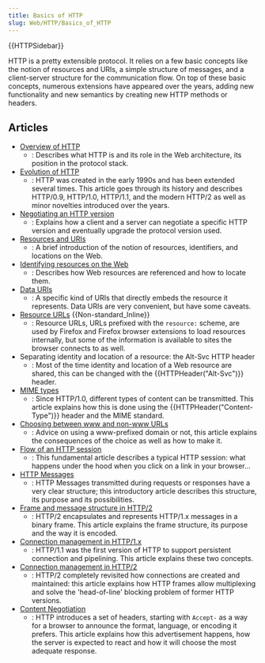```yaml
---
title: Basics of HTTP
slug: Web/HTTP/Basics_of_HTTP
---
```

{{HTTPSidebar}}

HTTP is a pretty extensible protocol. It relies on a few basic concepts like the notion of resources and URIs, a simple structure of messages, and a client-server structure for the communication flow. On top of these basic concepts, numerous extensions have appeared over the years, adding new functionality and new semantics by creating new HTTP methods or headers.

## Articles

- [Overview of HTTP](/zh-TW/docs/Web/HTTP/Overview)
  - : Describes what HTTP is and its role in the Web architecture, its position in the protocol stack.
- [Evolution of HTTP](/zh-TW/docs/Web/HTTP/Basics_of_HTTP/Evolution_of_HTTP)
  - : HTTP was created in the early 1990s and has been extended several times. This article goes through its history and describes HTTP/0.9, HTTP/1.0, HTTP/1.1, and the modern HTTP/2 as well as minor novelties introduced over the years.
- [Negotiating an HTTP version](/zh-TW/docs/Web/HTTP/Basics_of_HTTP/Negotiating_an_HTTP_version)
  - : Explains how a client and a server can negotiate a specific HTTP version and eventually upgrade the protocol version used.
- [Resources and URIs](/zh-TW/docs/Web/HTTP/Resources_and_URIs)
  - : A brief introduction of the notion of resources, identifiers, and locations on the Web.
- [Identifying resources on the Web](/zh-TW/docs/Web/HTTP/Basics_of_HTTP/Identifying_resources_on_the_Web)
  - : Describes how Web resources are referenced and how to locate them.
- [Data URIs](/zh-TW/docs/Web/HTTP/Basics_of_HTTP/Data_URIs)
  - : A specific kind of URIs that directly embeds the resource it represents. Data URIs are very convenient, but have some caveats.
- [Resource URLs](/zh-TW/docs/Web/HTTP/Basics_of_HTTP/Resource_URLs) {{Non-standard_Inline}}
  - : Resource URLs, URLs prefixed with the `resource:` scheme, are used by Firefox and Firefox browser extensions to load resources internally, but some of the information is available to sites the browser connects to as well.
- Separating identity and location of a resource: the Alt-Svc HTTP header
  - : Most of the time identity and location of a Web resource are shared, this can be changed with the {{HTTPHeader("Alt-Svc")}} header.
- [MIME types](/zh-TW/docs/Web/HTTP/Basics_of_HTTP/MIME_types)
  - : Since HTTP/1.0, different types of content can be transmitted. This article explains how this is done using the {{HTTPHeader("Content-Type")}} header and the MIME standard.
- [Choosing between www and non-www URLs](/zh-TW/docs/Web/HTTP/Basics_of_HTTP/Choosing_between_www_and_non-www_URLs)
  - : Advice on using a www-prefixed domain or not, this article explains the consequences of the choice as well as how to make it.
- [Flow of an HTTP session](/zh-TW/docs/Web/HTTP/Flow_of_an_HTTP_session)
  - : This fundamental article describes a typical HTTP session: what happens under the hood when you click on a link in your browser…
- [HTTP Messages](/zh-TW/docs/Web/HTTP/Messages)
  - : HTTP Messages transmitted during requests or responses have a very clear structure; this introductory article describes this structure, its purpose and its possibilities.
- [Frame and message structure in HTTP/2](</en-US/docs/Web/HTTP/Frame and message structure in HTTP_2>)
  - : HTTP/2 encapsulates and represents HTTP/1.x messages in a binary frame. This article explains the frame structure, its purpose and the way it is encoded.
- [Connection management in HTTP/1.x](/zh-TW/docs/Web/HTTP/Connection_management_in_HTTP_1.x)
  - : HTTP/1.1 was the first version of HTTP to support persistent connection and pipelining. This article explains these two concepts.
- [Connection management in HTTP/2](/zh-TW/docs/Web/HTTP/Connection_management_in_HTTP_2)
  - : HTTP/2 completely revisited how connections are created and maintained: this article explains how HTTP frames allow multiplexing and solve the 'head-of-line' blocking problem of former HTTP versions.
- [Content Negotiation](/zh-TW/docs/Web/HTTP/Content_negotiation)
  - : HTTP introduces a set of headers, starting with `Accept-` as a way for a browser to announce the format, language, or encoding it prefers. This article explains how this advertisement happens, how the server is expected to react and how it will choose the most adequate response.
